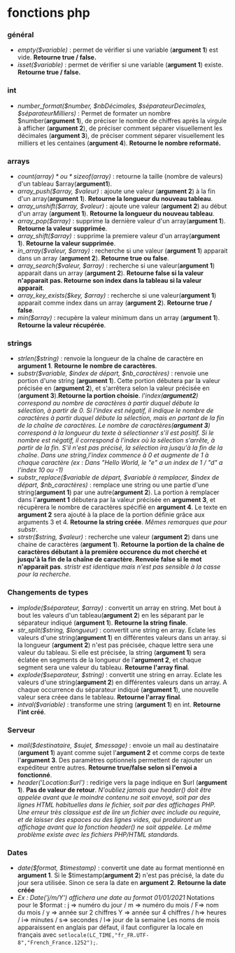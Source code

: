 # fonctions php


### général 
- *empty($variable)* : permet de vérifier si une variable (**argument 1**) est vide. **Retourne true / false.**
- *isset($variable)* : permet de vérifier si une variable (**argument 1**) existe. **Retourne true / false.**


### int
- *number_format($number, $nbDécimales, $séparateurDecimales, $séparateurMilliers)* : Permet de formater un nombre $number(**argument 1**), de préciser le nombre de chiffres après la virgule à afficher (**argument 2**), de préciser comment séparer visuellement les décimales (**argument 3**), de préciser comment séparer visuellement les milliers et les centaines (**argument 4**). **Retourne le nombre reformaté.**


### arrays
- *count($array)* ou *sizeof($array)*  : retourne la taille (nombre de valeurs) d'un tableau $array(**argument1**).
- *array_push($array, $valeur)* : ajoute une valeur (**argument 2**) à la fin d'un array(**argument 1**). **Retourne la longueur du nouveau tableau**.
- *array_unshift($array, $valeur)* : ajoute une valeur (**argument 2**) au début d'un array (**argument 1**). **Retourne la longueur du nouveau tableau**.
- *array_pop($array)* : supprime la dernière valeur d'un array(**argument 1**). **Retourne la valeur supprimée**.
- *array_shift($array)* : supprime la premiere valeur d'un array(**argument 1**). **Retourne la valeur supprimée**.
- *in_array($valeur, $array)* : recherche si une valeur (**argument 1**) apparait dans un array (**argument 2**). **Retourne true ou false**.
- *array_search($valeur, $array)* : recherche si une valeur(**argument 1**) apparait dans un array (**argument 2**). **Retourne false si la valeur n'apparait pas. Retourne son index dans la tableau si la valeur apparait**.
- *array_key_exists($key, $array)* : recherche si une valeur(**argument 1**) apparait comme index dans un array (**argument 2**). **Retourne true / false**.
- *min($array)* : recupère la valeur minimum dans un array (**argument 1**). **Retourne la valeur récupérée**.

### strings
- *strlen($string)* : renvoie la longueur de la chaîne de caractère en **argument 1**. **Retourne le nombre de caractères**.
- *substr($variable, $index de départ, $nb_caractères)* : renvoie une portion d'une string (**argument 1**). Cette portion débutera par la valeur précisée en (**argument 2**), et s'arrêtera selon la valeur précisée en (**argument 3**).**Retourne la portion choisie**.
*l'index(**argument2**) correspond au nombre de caractères à partir duquel débute la sélection, à partir de 0. Si l'index est négatif, il indique le nombre de caractères à partir duquel débute la sélection, mais en partant de la fin de la chaîne de caractères.*
*Le nombre de caractères(**argument 3**) correspond à la longueur du texte à sélectionner s'il est positif. Si le nombre est négatif, il correspond à l'index où la sélection s'arrête, à partir de la fin. S'il n'est pas précisé, la sélection ira jusqu'à la fin de la chaîne*.
*Dans une string,l'index commence à 0 et augmente de 1 à chaque caractère (ex : Dans "Hello World, le "e" a un index de 1 / "d" a l'index 10 ou -1)*
- *substr_replace($variable de départ, $variable à remplacer, $index de départ, $nb_caractères)* : remplace une string ou une partie d'une string(**argument 1**) par une autre(**argument 2**). La portion à remplacer dans l'**argument 1** débutera par la valeur précisée en **argument 3**, et récupèrera le nombre de caractères spécifié en **argument 4**. Le texte en **argument 2** sera ajouté à la place de la portion définie grâce aux arguments 3 et 4. **Retourne la string créée**. *Mêmes remarques que pour substr*.
- *strstr($string, $valeur)* : recherche une valeur (**argument 2**) dans une chaine de caractères (**argument 1**). **Retourne la portion de la chaîne de caractères débutant à la première occurence du mot cherché et jusqu'à la fin de la chaîne de caractère. Renvoie false si le mot n'apparait pas**. *stristr est identique mais n'est pas sensible à la casse pour la recherche*.

### Changements de types
- *implode($séparateur, $array)* : convertit un array en string. Met bout à bout les valeurs d'un tableau(**argument 2**) en les séparant par le séparateur indiqué (**argument 1**). **Retourne la string finale**.
- *str_split($string, $longueur)* : convertit une string en array. Eclate les valeurs d'une string(**argument 1**) en différentes valeurs dans un array. si la longueur (**argument 2**) n'est pas précisée, chaque lettre sera une valeur du tableau. Si elle est précisée, la string (**argument 1**) sera éclatée en segments de la longueur de l'**argument 2**, et chaque segment sera une valeur du tableau. **Retourne l'array final**.
- *explode($separateur, $string)* : convertit une string en array. Eclate les valeurs d'une string(**argument 2**) en différentes valeurs dans un array. A chaque occurrence du séparateur indiqué (**argument 1**), une nouvelle valeur sera créee dans le tableau. **Retourne l'array final**.
- *intval($variable)* : transforme une string (**argument 1**) en int. **Retourne l'int créé**.

### Serveur
- *mail($destinataire, $sujet, $message)* : envoie un mail au destinataire (**argument 1**) ayant comme sujet l'**argument 2** et comme corps de texte l'**argument 3**. Des paramètres optionnels permettent de rajouter un expéditeur entre autres.  **Retourne true/false selon si l'envoi a fonctionné**.
- *header('Location:$url')* : redirige vers la page indique en $url (**argument 1**). **Pas de valeur de retour**.
*N'oubliez jamais que header() doit être appelée avant que le moindre contenu ne soit envoyé, soit par des lignes HTML habituelles dans le fichier, soit par des affichages PHP. Une erreur très classique est de lire un fichier avec include ou require, et de laisser des espaces ou des lignes vides, qui produiront un affichage avant que la fonction header() ne soit appelée. Le même problème existe avec les fichiers PHP/HTML standards.*


### Dates
- *date($format, $timestamp)* : convertit une date au format mentionné en **argument 1**. Si le $timestamp(**argument 2**) n'est pas précisé, la date du jour sera utilisée. Sinon ce sera la date en **argument 2**. **Retourne la date créée** 
- *Ex : Date('j/m/Y') affichera une date au format 01/01/2021* 
Notations pour le $format : j => numéro du jour / m => numéro du mois / F=> nom du mois / y => année sur 2 chiffres Y => année sur 4 chiffres / h=> heures / i=> minutes / s=> secondes / l=> jour de la semaine
Les noms de mois apparaissent en anglais par défaut, il faut configurer la locale en français avec `setlocale(LC_TIME,"fr_FR.UTF-8","French_France.1252");`.